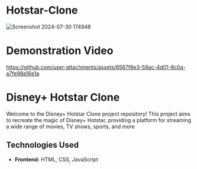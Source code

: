 # Hotstar-Clone

![Screenshot 2024-07-30 174948](https://github.com/user-attachments/assets/1c70d2af-c2d1-4106-8cba-25c22164e7cf)

# Demonstration Video
https://github.com/user-attachments/assets/6567f8e3-58ac-4d01-8c0a-a7fe98a16e1a

# Disney+ Hotstar Clone

Welcome to the Disney+ Hotstar Clone project repository! This project aims to recreate the magic of Disney+ Hotstar, providing a platform for streaming a wide range of movies, TV shows, sports, and more

## Technologies Used

- **Frontend:** HTML, CSS, JavaScript
